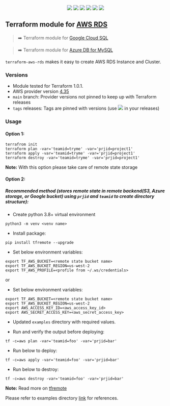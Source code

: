 <p align="center">
    <a href="https://github.com/tomarv2/terraform-aws-rds/actions/workflows/pre-commit.yml" alt="Pre Commit">
        <img src="https://github.com/tomarv2/terraform-aws-rds/actions/workflows/pre-commit.yml/badge.svg?branch=main" /></a>
    <a href="https://www.apache.org/licenses/LICENSE-2.0" alt="license">
        <img src="https://img.shields.io/github/license/tomarv2/terraform-aws-rds" /></a>
    <a href="https://github.com/tomarv2/terraform-aws-rds/tags" alt="GitHub tag">
        <img src="https://img.shields.io/github/v/tag/tomarv2/terraform-aws-rds" /></a>
    <a href="https://github.com/tomarv2/terraform-aws-rds/pulse" alt="Activity">
        <img src="https://img.shields.io/github/commit-activity/m/tomarv2/terraform-aws-rds" /></a>
    <a href="https://stackoverflow.com/users/6679867/tomarv2" alt="Stack Exchange reputation">
        <img src="https://img.shields.io/stackexchange/stackoverflow/r/6679867"></a>
    <a href="https://twitter.com/intent/follow?screen_name=varuntomar2019" alt="follow on Twitter">
        <img src="https://img.shields.io/twitter/follow/varuntomar2019?style=social&logo=twitter"></a>
</p>

## Terraform module for [AWS RDS](https://registry.terraform.io/modules/tomarv2/rds/aws/latest)

####

> :arrow_right:  Terraform module for [Google Cloud SQL](https://registry.terraform.io/modules/tomarv2/cloud-sql/google/latest)

> :arrow_right:  Terraform module for [Azure DB for MySQL](https://registry.terraform.io/modules/tomarv2/mysql/azure/latest)


`terraform-aws-rds` makes it easy to create AWS RDS Instance and Cluster. 

### Versions

- Module tested for Terraform 1.0.1.
- AWS provider version [4.35](https://registry.terraform.io/providers/hashicorp/aws/latest)
- `main` branch: Provider versions not pinned to keep up with Terraform releases
- `tags` releases: Tags are pinned with versions (use <a href="https://github.com/tomarv2/terraform-aws-rds/tags" alt="GitHub tag">
        <img src="https://img.shields.io/github/v/tag/tomarv2/terraform-aws-rds" /></a> in your releases)

### Usage

#### Option 1:

```
terrafrom init
terraform plan -var='teamid=tryme' -var='prjid=project1'
terraform apply -var='teamid=tryme' -var='prjid=project1'
terraform destroy -var='teamid=tryme' -var='prjid=project1'
```
**Note:** With this option please take care of remote state storage

#### Option 2:

##### Recommended method (stores remote state in remote backend(S3,  Azure storage, or Google bucket) using `prjid` and `teamid` to create directory structure):

- Create python 3.8+ virtual environment
```
python3 -m venv <venv name>
```

- Install package:
```
pip install tfremote --upgrade
```

- Set below environment variables:
```
export TF_AWS_BUCKET=<remote state bucket name>
export TF_AWS_BUCKET_REGION=us-west-2
export TF_AWS_PROFILE=<profile from ~/.ws/credentials>
```

or

- Set below environment variables:
```
export TF_AWS_BUCKET=<remote state bucket name>
export TF_AWS_BUCKET_REGION=us-west-2
export AWS_ACCESS_KEY_ID=<aws_access_key_id>
export AWS_SECRET_ACCESS_KEY=<aws_secret_access_key>
```

- Updated `examples` directory with required values.

- Run and verify the output before deploying:
```
tf -c=aws plan -var='teamid=foo' -var='prjid=bar'
```

- Run below to deploy:
```
tf -c=aws apply -var='teamid=foo' -var='prjid=bar'
```

- Run below to destroy:
```
tf -c=aws destroy -var='teamid=foo' -var='prjid=bar'
```

**Note:** Read more on [tfremote](https://github.com/tomarv2/tfremote)

Please refer to examples directory [link](examples) for references.
